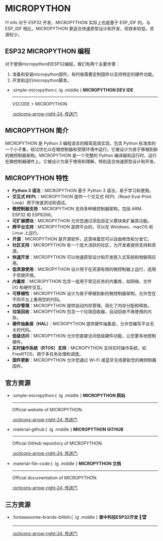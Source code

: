 # MICROPYTHON

!!! info
    对于 ESP32 开发，MICROPYTHON 实际上也是基于 ESP_IDF 的。与 ESP_IDF 相比，MICROPYTHON 更适合快速原型设计和开发，但效率较低，资源较少。

## ESP32 MICROPYTHON 编程

对于使用micropython的ESP32编程，我们有两个主要步骤：

1. 准备和安装micropython固件。有时候需要定制固件以支持特定的硬件功能。
2. 开发和运行micropython脚本。

<div class="grid cards" markdown>

-   :simple-micropython:{ .lg .middle } __MICROPYTHON DEV IDE__

    ---

    VSCODE + MICROPYTHON

    [:octicons-arrow-right-24: <a href="https://www.bilibili.com/video/BV1im411S7LT/?spm_id_from=333.788&vd_source=5a427660f0337fedc22d4803661d493f" target="_blank"> 传送门 </a>](#)

</div>

## MICROPYTHON 简介

MICROPYTHON 是 Python 3 编程语言的精简高效实现，包含 Python 标准库的一个小子集，经过优化以在微控制器和受限环境中运行。它被设计为易于移植到新的微控制器架构。MICROPYTHON 是一个完整的 Python 编译器和运行时，运行在微控制器硬件上。它被设计为易于使用和理解，特别适合快速原型设计和开发。

## MICROPYTHON 特性

- **Python 3 语法**：MICROPYTHON 基于 Python 3 语法，易于学习和使用。
- **交互式 REPL**：MICROPYTHON 提供一个交互式 REPL（Read-Eval-Print Loop）用于快速测试和调试。
- **微控制器支持**：MICROPYTHON 支持多种微控制器架构，包括 ARM、ESP32 和 ESP8266。
- **可扩展模块**：MICROPYTHON 允许您通过添加自定义模块来扩展其功能。
- **跨平台支持**：MICROPYTHON 是跨平台的，可以在 Windows、macOS 和 Linux 上运行。
- **开源**：MICROPYTHON 是开源软件，这意味着您可以自由修改和分发它。
- **社区支持**：MICROPYTHON 有一个庞大活跃的社区，为开发者提供支持和资源。
- **快速开发**：MICROPYTHON 可以快速原型设计和开发嵌入式系统和物联网应用。
- **低资源使用**：MICROPYTHON 设计用于在资源有限的微控制器上运行，适用于受限环境。
- **内置库**：MICROPYTHON 包含一组用于常见任务的内置库，如网络、文件 I/O 和硬件交互。
- **可移植性**：MICROPYTHON 设计为易于移植到新的微控制器架构，允许您在不同平台上重用您的代码。
- **内存管理**：MICROPYTHON 提供自动内存管理，简化了内存分配和释放。
- **垃圾回收**：MICROPYTHON 包含一个垃圾回收器，自动回收不再使用的内存。
- **硬件抽象层（HAL）**：MICROPYTHON 提供硬件抽象层，允许您编写平台无关的代码。
- **低级访问**：MICROPYTHON 允许您直接访问低级硬件功能，让您更多地控制硬件。
- **实时操作系统（RTOS）支持**：MICROPYTHON 支持实时操作系统，如 FreeRTOS，用于多任务处理和调度。
- **固件更新**：MICROPYTHON 允许您通过 Wi-Fi 或蓝牙无线更新您的微控制器固件。

## 官方资源

<div class="grid cards" markdown>

-   :simple-micropython:{ .lg .middle } __MICROPYTHON 网站__

    ---

    Official website of MICROPYTHON.

    [:octicons-arrow-right-24: <a href="https://micropython.org/" target="_blank"> 传送门 </a>](#)


-  :material-github:{ .lg .middle } __MICROPYTHON GITHUB__

    ---

    Official GitHub repository of MICROPYTHON.

    [:octicons-arrow-right-24: <a href="https://github.com/micropython/micropython.git" target="_blank"> 传送门 </a>](#)

-  :material-file-code:{ .lg .middle } __MICROPYTHON 文档__

    ---

    Official documentation of MICROPYTHON.

    [:octicons-arrow-right-24: <a href="https://docs.micropython.org/en/latest/" target="_blank"> 传送门 </a>](#)

</div>

## 三方资源

<div class="grid cards" markdown>


-  :fontawesome-brands-bilibili:{ .lg .middle } __普中科技ESP32开发 🎯🏆__

    ---

    [:octicons-arrow-right-24: <a href="https://www.bilibili.com/video/BV1n24y1Z7UU?spm_id_from=333.788.videopod.episodes&vd_source=5a427660f0337fedc22d4803661d493f" target="_blank"> 传送门 </a>](#)


</div>